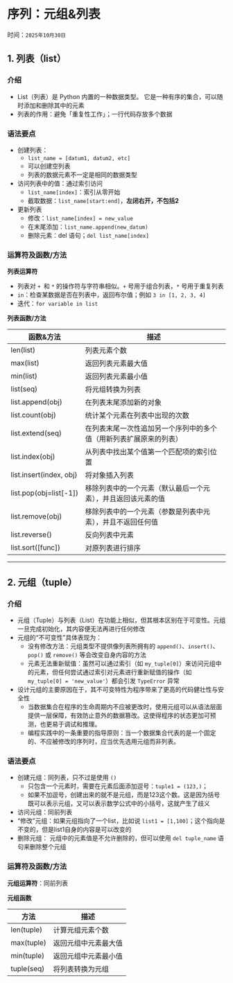 # 序列：元组&列表

时间：`2025年10月30日`

## 1. 列表（list）

### 介绍

- List（列表）是 Python 内置的一种数据类型。 它是一种有序的集合，可以随时添加和删除其中的元素
- 列表的作用：避免「重复性工作」；一行代码存放多个数据

### 语法要点

- 创建列表：
  - `list_name = [datum1, datum2, etc]`
  - 可以创建空列表
  - 列表的数据元素不一定是相同的数据类型
- 访问列表中的值：通过索引访问
  - `list_name[index]`：索引从零开始
  - 截取数据：`list_name[start:end]`，**左闭右开，不包括2**
- 更新列表
  - 修改：`list_name[index] = new_value`
  - 在末尾添加：`list_name.append(new_datum)`
  - 删除元素：del 语句；`del list_name[index]`

### 运算符及函数/方法

**列表运算符**

- 列表对 `+ `和 `*` 的操作符与字符串相似。`+` 号用于组合列表，`*` 号用于重复列表
- `in`：检查某数据是否在列表中，返回布尔值；例如 `3 in [1, 2, 3, 4]`
- 迭代：`for variable in list`

**列表函数/方法**

|函数&方法|描述|
|----|----|
|len(list)|列表元素个数|
|max(list)|返回列表元素最大值|
|min(list)|返回列表元素最小值|
|list(seq)|将元组转换为列表|
|list.append(obj)|在列表末尾添加新的对象|
|list.count(obj)|统计某个元素在列表中出现的次数|
|list.extend(seq)|在列表末尾一次性追加另一个序列中的多个值（用新列表扩展原来的列表）|
|list.index(obj)|从列表中找出某个值第一个匹配项的索引位置|
|list.insert(index, obj)|将对象插入列表|
|list.pop(obj=list[-1])|移除列表中的一个元素（默认最后一个元素），并且返回该元素的值|
|list.remove(obj)|移除列表中的一个元素（参数是列表中元素），并且不返回任何值|
|list.reverse()|反向列表中元素|
|list.sort([func])|对原列表进行排序|

---

## 2. 元组（tuple）

### 介绍

- 元组（Tuple）与列表（List）在功能上相似，但其根本区别在于可变性。元组一旦完成初始化，其内容便无法再进行任何修改
- 元组的“不可变性”具体表现为：
  - 没有修改方法：元组类型不提供像列表所拥有的 `append()`、`insert()`、`pop()` 或 `remove()` 等会改变自身内容的方法
  - 元素无法重新赋值：虽然可以通过索引（如 `my_tuple[0]`）来访问元组中的元素，但任何尝试通过索引对元素进行重新赋值的操作（如 `my_tuple[0] = 'new_value'`）都会引发 `TypeError` 异常
- 设计元组的主要原因在于，其不可变特性为程序带来了更高的代码健壮性与安全性
  - 当数据集合在程序的生命周期内不应被更改时，使用元组可以从语法层面提供一层保障，有效防止意外的数据篡改。这使得程序的状态更加可预测，也更易于调试和推理。
  - 编程实践中的一条重要的指导原则：当一个数据集合代表的是一个固定的、不应被修改的序列时，应当优先选用元组而非列表。

### 语法要点

- 创建元组：同列表，只不过是使用 `()`
  - 只包含一个元素时，需要在元素后面添加逗号：`tuple1 = (123,)`；
  - 如果不加逗号，创建出来的就不是元组，而是123这个数。这是因为括号既可以表示元组，又可以表示数学公式中的小括号，这就产生了歧义
- 访问元组：同前列表
- “修改”元组：如果元组指向了一个list，比如说 `list1 = [1,100]`；这个指向是不变的，但是list1自身的内容是可以改变的
- 删除元组： 元组中的元素值是不允许删除的，但可以使用 `del tuple_name` 语句来删除整个元组

### 运算符及函数/方法

**元组运算符**：同前列表

**元组函数**

|方法|描述|
|----|----|
|len(tuple)|计算元组元素个数|
|max(tuple)|返回元组中元素最大值|
|min(tuple)|返回元组中元素最小值|
|tuple(seq)|将列表转换为元组|
